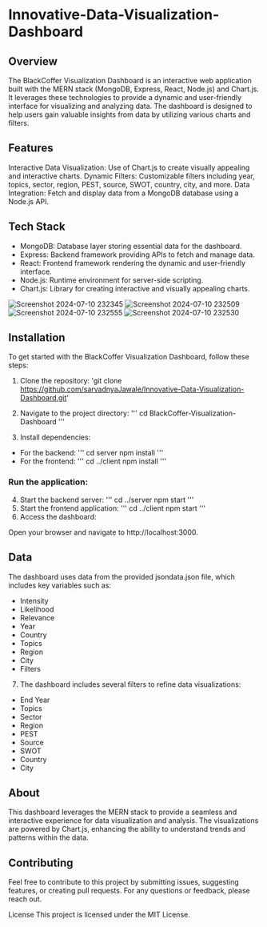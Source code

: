 # Innovative-Data-Visualization-Dashboard

## Overview 
The BlackCoffer Visualization Dashboard is an interactive web application built with the MERN stack (MongoDB, Express, React, Node.js) and Chart.js. It leverages these technologies to provide a dynamic and user-friendly interface for visualizing and analyzing data. The dashboard is designed to help users gain valuable insights from data by utilizing various charts and filters.

## Features
Interactive Data Visualization: Use of Chart.js to create visually appealing and interactive charts.
Dynamic Filters: Customizable filters including year, topics, sector, region, PEST, source, SWOT, country, city, and more.
Data Integration: Fetch and display data from a MongoDB database using a Node.js API.

## Tech Stack
- MongoDB: Database layer storing essential data for the dashboard.
- Express: Backend framework providing APIs to fetch and manage data.
- React: Frontend framework rendering the dynamic and user-friendly interface.
- Node.js: Runtime environment for server-side scripting.
- Chart.js: Library for creating interactive and visually appealing charts.

![Screenshot 2024-07-10 232345](https://github.com/sarvadnyaJawale/Innovative-Data-Visualization-Dashboard/assets/127713222/a6c93bfb-3976-4d1b-8498-93efe8f8d27e)
![Screenshot 2024-07-10 232509](https://github.com/sarvadnyaJawale/Innovative-Data-Visualization-Dashboard/assets/127713222/92b5843b-1d7a-4b83-9ee0-46aca2b9fc07)
![Screenshot 2024-07-10 232555](https://github.com/sarvadnyaJawale/Innovative-Data-Visualization-Dashboard/assets/127713222/b6ed4660-686c-4319-9876-0cadd6cb9923)
![Screenshot 2024-07-10 232530](https://github.com/sarvadnyaJawale/Innovative-Data-Visualization-Dashboard/assets/127713222/7bacf81e-beb4-41b0-8876-12c0206067eb)







## Installation
To get started with the BlackCoffer Visualization Dashboard, follow these steps:

1. Clone the repository:
'git clone https://github.com/sarvadnyaJawale/Innovative-Data-Visualization-Dashboard.git'

3. Navigate to the project directory:
'''
cd BlackCoffer-Visualization-Dashboard
'''
3. Install dependencies:

- For the backend:
'''
cd server
npm install
'''
- For the frontend:
'''
cd ../client
npm install
'''
### Run the application:

4. Start the backend server:
'''
cd ../server
npm start
'''
5. Start the frontend application:
'''
cd ../client
npm start
'''
6. Access the dashboard:

Open your browser and navigate to http://localhost:3000.

## Data
The dashboard uses data from the provided jsondata.json file, which includes key variables such as:

- Intensity
- Likelihood
- Relevance
- Year
- Country
- Topics
- Region
- City
- Filters
 
7. The dashboard includes several filters to refine data visualizations:

- End Year
- Topics
- Sector
- Region
- PEST
- Source
- SWOT
- Country
- City
  
## About
This dashboard leverages the MERN stack to provide a seamless and interactive experience for data visualization and analysis. The visualizations are powered by Chart.js, enhancing the ability to understand trends and patterns within the data.

## Contributing
Feel free to contribute to this project by submitting issues, suggesting features, or creating pull requests. For any questions or feedback, please reach out.

License
This project is licensed under the MIT License.
